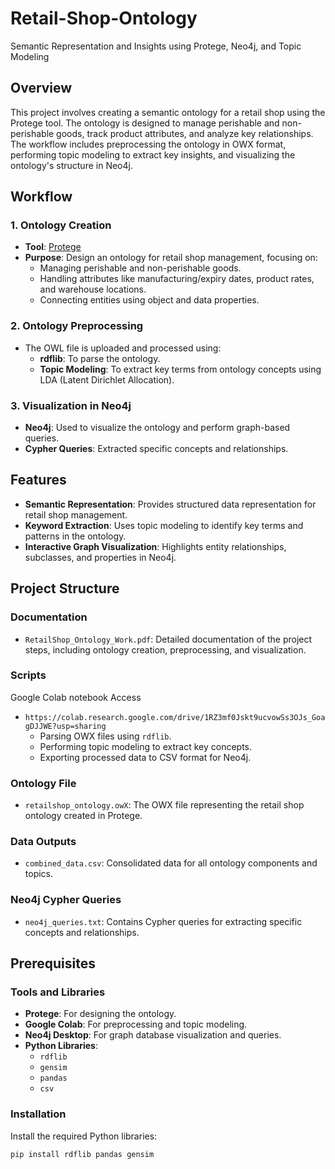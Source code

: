 # Retail-Shop-Ontology
Semantic Representation and Insights using Protege, Neo4j, and Topic Modeling

## Overview
This project involves creating a semantic ontology for a retail shop using the Protege tool. The ontology is designed to manage perishable and non-perishable goods, track product attributes, and analyze key relationships. The workflow includes preprocessing the ontology in OWX format, performing topic modeling to extract key insights, and visualizing the ontology's structure in Neo4j.

## Workflow
### 1. **Ontology Creation**
- **Tool**: [Protege](https://protege.stanford.edu/)
- **Purpose**: Design an ontology for retail shop management, focusing on:
  - Managing perishable and non-perishable goods.
  - Handling attributes like manufacturing/expiry dates, product rates, and warehouse locations.
  - Connecting entities using object and data properties.

### 2. **Ontology Preprocessing**
- The OWL file is uploaded and processed using:
  - **rdflib**: To parse the ontology.
  - **Topic Modeling**: To extract key terms from ontology concepts using LDA (Latent Dirichlet Allocation).

### 3. **Visualization in Neo4j**
- **Neo4j**: Used to visualize the ontology and perform graph-based queries.
- **Cypher Queries**: Extracted specific concepts and relationships.

## Features
- **Semantic Representation**: Provides structured data representation for retail shop management.
- **Keyword Extraction**: Uses topic modeling to identify key terms and patterns in the ontology.
- **Interactive Graph Visualization**: Highlights entity relationships, subclasses, and properties in Neo4j.

## Project Structure
### Documentation
- `RetailShop_Ontology_Work.pdf`: Detailed documentation of the project steps, including ontology creation, preprocessing, and visualization.

### Scripts
Google Colab notebook Access
- `https://colab.research.google.com/drive/1RZ3mf0Jskt9ucvowSs3OJs_GoagDJJWE?usp=sharing`
  - Parsing OWX files using `rdflib`.
  - Performing topic modeling to extract key concepts.
  - Exporting processed data to CSV format for Neo4j.

### Ontology File
- `retailshop_ontology.owX`: The OWX file representing the retail shop ontology created in Protege.

### Data Outputs
- `combined_data.csv`: Consolidated data for all ontology components and topics.

### Neo4j Cypher Queries
- `neo4j_queries.txt`: Contains Cypher queries for extracting specific concepts and relationships.

## Prerequisites
### Tools and Libraries
- **Protege**: For designing the ontology.
- **Google Colab**: For preprocessing and topic modeling.
- **Neo4j Desktop**: For graph database visualization and queries.
- **Python Libraries**:
  - `rdflib`
  - `gensim`
  - `pandas`
  - `csv`

### Installation
Install the required Python libraries:
```bash
pip install rdflib pandas gensim
